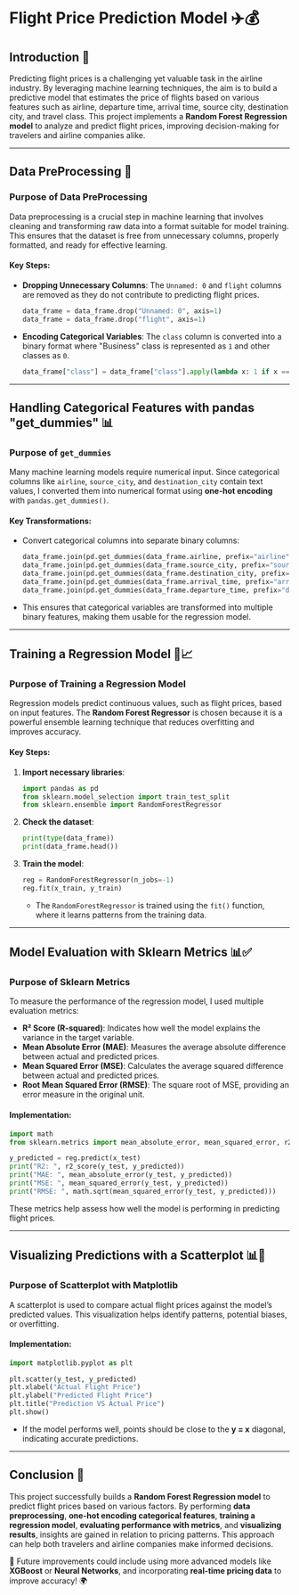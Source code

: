 # Flight Price Prediction Model ✈️💰

## Introduction 📝
Predicting flight prices is a challenging yet valuable task in the airline industry. By leveraging machine learning techniques, the aim is to build a predictive model that estimates the price of flights based on various features such as airline, departure time, arrival time, source city, destination city, and travel class. This project implements a **Random Forest Regression model** to analyze and predict flight prices, improving decision-making for travelers and airline companies alike.

---

## Data PreProcessing 🔄
### Purpose of Data PreProcessing
Data preprocessing is a crucial step in machine learning that involves cleaning and transforming raw data into a format suitable for model training. This ensures that the dataset is free from unnecessary columns, properly formatted, and ready for effective learning.

#### Key Steps:
- **Dropping Unnecessary Columns**: The `Unnamed: 0` and `flight` columns are removed as they do not contribute to predicting flight prices.
  ```python
  data_frame = data_frame.drop("Unnamed: 0", axis=1)
  data_frame = data_frame.drop("flight", axis=1)
  ```
- **Encoding Categorical Variables**: The `class` column is converted into a binary format where "Business" class is represented as `1` and other classes as `0`.
  ```python
  data_frame["class"] = data_frame["class"].apply(lambda x: 1 if x == "Business" else 0)
  ```

---

## Handling Categorical Features with pandas "get_dummies" 📊
### Purpose of `get_dummies`
Many machine learning models require numerical input. Since categorical columns like `airline`, `source_city`, and `destination_city` contain text values, I converted them into numerical format using **one-hot encoding** with `pandas.get_dummies()`.

#### Key Transformations:
- Convert categorical columns into separate binary columns:
  ```python
  data_frame.join(pd.get_dummies(data_frame.airline, prefix="airline")).drop("airline", axis=1)
  data_frame.join(pd.get_dummies(data_frame.source_city, prefix="source")).drop("source_city", axis=1)
  data_frame.join(pd.get_dummies(data_frame.destination_city, prefix="dest")).drop("destination_city", axis=1)
  data_frame.join(pd.get_dummies(data_frame.arrival_time, prefix="arrival")).drop("arrival_time", axis=1)
  data_frame.join(pd.get_dummies(data_frame.departure_time, prefix="departure")).drop("departure_time", axis=1)
  ```
- This ensures that categorical variables are transformed into multiple binary features, making them usable for the regression model.

---

## Training a Regression Model 🤖📈
### Purpose of Training a Regression Model
Regression models predict continuous values, such as flight prices, based on input features. The **Random Forest Regressor** is chosen because it is a powerful ensemble learning technique that reduces overfitting and improves accuracy.

#### Key Steps:
1. **Import necessary libraries**:
   ```python
   import pandas as pd
   from sklearn.model_selection import train_test_split
   from sklearn.ensemble import RandomForestRegressor
   ```
2. **Check the dataset**:
   ```python
   print(type(data_frame))
   print(data_frame.head())
   ```
3. **Train the model**:
   ```python
   reg = RandomForestRegressor(n_jobs=-1)
   reg.fit(x_train, y_train)
   ```
   - The `RandomForestRegressor` is trained using the `fit()` function, where it learns patterns from the training data.

---

## Model Evaluation with Sklearn Metrics 📊✅
### Purpose of Sklearn Metrics
To measure the performance of the regression model, I used multiple evaluation metrics:
- **R² Score (R-squared)**: Indicates how well the model explains the variance in the target variable.
- **Mean Absolute Error (MAE)**: Measures the average absolute difference between actual and predicted prices.
- **Mean Squared Error (MSE)**: Calculates the average squared difference between actual and predicted prices.
- **Root Mean Squared Error (RMSE)**: The square root of MSE, providing an error measure in the original unit.

#### Implementation:
```python
import math
from sklearn.metrics import mean_absolute_error, mean_squared_error, r2_score

y_predicted = reg.predict(x_test)
print("R2: ", r2_score(y_test, y_predicted))
print("MAE: ", mean_absolute_error(y_test, y_predicted))
print("MSE: ", mean_squared_error(y_test, y_predicted))
print("RMSE: ", math.sqrt(mean_squared_error(y_test, y_predicted)))
```
These metrics help assess how well the model is performing in predicting flight prices.

---

## Visualizing Predictions with a Scatterplot 📊📌
### Purpose of Scatterplot with Matplotlib
A scatterplot is used to compare actual flight prices against the model’s predicted values. This visualization helps identify patterns, potential biases, or overfitting.

#### Implementation:
```python
import matplotlib.pyplot as plt

plt.scatter(y_test, y_predicted)
plt.xlabel("Actual Flight Price")
plt.ylabel("Predicted Flight Price")
plt.title("Prediction VS Actual Price")
plt.show()
```
- If the model performs well, points should be close to the **y = x** diagonal, indicating accurate predictions.

---

## Conclusion 🎯
This project successfully builds a **Random Forest Regression model** to predict flight prices based on various factors. By performing **data preprocessing**, **one-hot encoding categorical features**, **training a regression model**, **evaluating performance with metrics**, and **visualizing results**,  insights are gained in relation to pricing patterns. This approach can help both travelers and airline companies make informed decisions.

🚀 Future improvements could include using more advanced models like **XGBoost** or **Neural Networks**, and incorporating **real-time pricing data** to improve accuracy! 🌍

